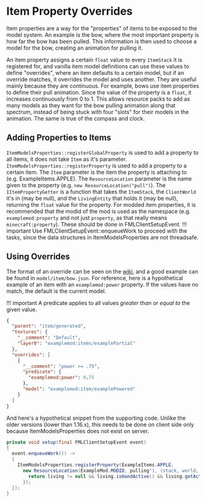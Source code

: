 Item Property Overrides
=======================

Item properties are a way for the "properties" of items to be exposed to the model system. An example is the bow, where the most important property is how far the bow has been pulled. This information is then used to choose a model for the bow, creating an animation for pulling it.

An item property assigns a certain `float` value to every `ItemStack` it is registered for, and vanilla item model definitions can use these values to define "overrides", where an item defaults to a certain model, but if an override matches, it overrides the model and uses another. They are useful mainly because they are continuous. For example, bows use item properties to define their pull animation. Since the value of the property is a `float`, it increases continuously from 0 to 1. This allows resource packs to add as many models as they want for the bow pulling animation along that spectrum, instead of being stuck with four "slots" for their models in the animation. The same is true of the compass and clock.

Adding Properties to Items
--------------------------

`ItemModelsProperties::registerGlobalProperty` is used to add a property to all items, it does not take `Item` as it's parameter. `ItemModelsProperties::registerProperty` is used to add a property to a certain item. The `Item` parameter is the item the property is attaching to (e.g. ExampleItems.APPLE). The `ResourceLocation` parameter is the name given to the property (e.g. `new ResourceLocation("pull")`). The `IItemPropertyGetter` is a function that takes the `ItemStack`, the `ClientWorld` it's in (may be null), and the `LivingEntity` that holds it (may be null), returning the `float` value for the property. For modded item properties, it is recommended that the modid of the mod is used as the namespace (e.g. `examplemod:property` and not just `property`, as that really means `minecraft:property`). These should be done in FMLClientSetupEvent.
!!! important
    Use FMLClientSetupEvent::enqueueWork to proceed with the tasks, since the data structures in ItemModelsProperties are not threadsafe.

Using Overrides
---------------

The format of an override can be seen on the [wiki][format], and a good example can be found in `model/item/bow.json`. For reference, here is a hypothetical example of an item with an `examplemod:power` property. If the values have no match, the default is the current model.

!!! important
    A predicate applies to all values *greater than or equal to* the given value.

```json
{
  "parent": "item/generated",
  "textures": {
    "__comment": "Default",
    "layer0": "examplemod:items/examplePartial"
  },
  "overrides": [
    {
      "__comment": "power >= .75",
      "predicate": {
        "examplemod:power": 0.75
      },
      "model": "examplemod:item/examplePowered"
    }
  ]
}
```

And here's a hypothetical snippet from the supporting code. Unlike the older versions (lower than 1.16.x), this needs to be done on client side only because ItemModelsProperties does not exist on server.

```java
private void setup(final FMLClientSetupEvent event)
{
  event.enqueueWork(() ->
  {
    ItemModelsProperties.registerProperty(ExampleItems.APPLE, 
      new ResourceLocation(ExampleMod.MODID, pulling"), (stack, world, living) -> {
        return living != null && living.isHandActive() && living.getActiveItemStack() == stack ? 1.0F : 0.0F;
      });
  });
}
```

[format]: https://minecraft.gamepedia.com/Model#Item_models
